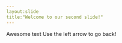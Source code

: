 ```yaml
---
layout:slide
title:"Welcome to our second slide!"
---
```

Awesome text
Use the left arrow to go back! 

